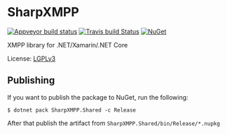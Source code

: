 # SharpXMPP
[![Appveyor build status](https://ci.appveyor.com/api/projects/status/rxg50qdn6gcxknav/branch/master?svg=true)](https://ci.appveyor.com/project/vitalyster/sharpxmpp/branch/master)
[![Travis build Status](https://travis-ci.org/vitalyster/SharpXMPP.svg?branch=master)](https://travis-ci.org/vitalyster/SharpXMPP)
[![NuGet](https://img.shields.io/nuget/v/SharpXMPP.Shared.svg)](https://www.nuget.org/packages/SharpXMPP.Shared/)

XMPP library for .NET/Xamarin/.NET Core

License: [LGPLv3](LICENSE.md)

Publishing
----------

If you want to publish the package to NuGet, run the following:

```console
$ dotnet pack SharpXMPP.Shared -c Release
```

After that publish the artifact from `SharpXMPP.Shared/bin/Release/*.nupkg`
